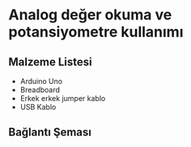 # Analog değer okuma ve potansiyometre kullanımı 

<h2>Malzeme Listesi</h2>
  <ul>
    <li>Arduino Uno</li>
    <li>Breadboard</li>
    <li>Erkek erkek jumper kablo</li>
    <li10k Potansiyometre</li>
    <li>USB Kablo</li>
</ul>
  
  
<h2> Bağlantı Şeması </h2>
